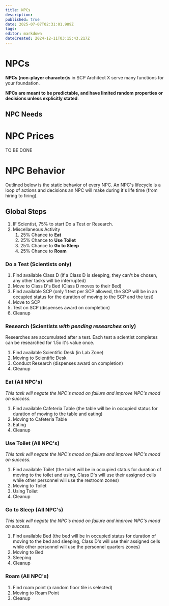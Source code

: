 ```yaml
---
title: NPCs
description: 
published: true
date: 2025-07-07T02:31:01.989Z
tags: 
editor: markdown
dateCreated: 2024-12-11T03:15:43.217Z
---
```


# NPCs

**NPCs (non-player character)s** in SCP Architect X serve many functions for your foundation.

**NPCs are meant to be predictable, and have limited random properties or decisions unless explicitly stated**.

## NPC Needs

# NPC Prices

TO BE DONE

# NPC Behavior

Outlined below is the static behavior of every NPC. An NPC's lifecycle is a loop of actions and decisions an NPC will make during it's life time (from hiring to firing).

## Global Steps

1.  IF Scientist, 75% to start Do a Test or Research.
2.  Miscellaneous Activity
    1.  25% Chance to **Eat**
    2.  25% Chance to **Use Toilet**
    3.  25% Chance to **Go to Sleep**
    4.  25% Chance to **Roam**

### Do a Test (Scientists only)

1.  Find available Class D (if a Class D is sleeping, they can't be chosen, any other tasks will be interrupted)
2.  Move to Class D's Bed (Class D moves to their Bed)
3.  Find available SCP (only 1 test per SCP allowed, the SCP will be in an occupied status for the duration of moving to the SCP and the test)
4.  Move to SCP
5.  Test on SCP (dispenses award on completion)
6.  Cleanup

### Research (Scientists *with pending researches* only)

Researches are accumulated after a test. Each test a scientist completes can be researched for 1.5x it's value once. 

1.  Find available Scientific Desk (in Lab Zone)
2.  Moving to Scientific Desk
3.  Conduct Research (dispenses award on completion)
4.  Cleanup

### Eat (All NPC's)

*_This task will negate the NPC's mood on failure and improve NPC's mood on success._*

1.  Find available Cafeteria Table (the table will be in occupied status for duration of moving to the table and eating)
2.  Moving to Cafeteria Table
3.  Eating
4.  Cleanup

### Use Toilet (All NPC's)

*_This task will negate the NPC's mood on failure and improve NPC's mood on success._*

1.  Find available Toilet (the toilet will be in occupied status for duration of moving to the toilet and using, Class D's will use their assigned cells while other personnel will use the restroom zones)
2.  Moving to Toilet
3.  Using Toilet
4.  Cleanup

### Go to Sleep (All NPC's)

*_This task will negate the NPC's mood on failure and improve NPC's mood on success._*

1.  Find available Bed (the bed will be in occupied status for duration of moving to the bed and sleeping, Class D's will use their assigned cells while other personnel will use the personnel quarters zones)
2.  Moving to Bed
3.  Sleeping
4.  Cleanup

### Roam (All NPC's)

1.  Find roam point (a random floor tile is selected)
2.  Moving to Roam Point
3.  Cleanup